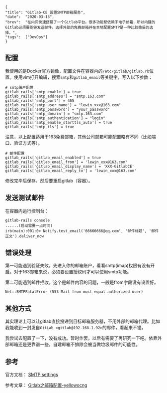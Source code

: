 ```lw-blog-meta
{
"title": "Gitlab-CE 设置SMTP邮箱服务",
"date":  "2020-03-13",
"brev":  "在内网快速搭建了一个Gitlab平台。很多功能都依赖于电子邮箱，所以内建的Gitlab必须要能够发送邮件。选择外部的免费邮箱并在本地配置SMTP是一种比较稳妥的选择。",
"tags":  ["DevOps"]
}
```

## 配置

我使用的是Docker官方镜像，配置文件在容器内的`/etc/gitlab/gitlab.rb`位置。使用vim打开编辑，搜索`smtp`和`gitlab_email`等关键字，写入以下参数：

```text
# smtp账户配置
gitlab_rails['smtp_enable'] = true
gitlab_rails['smtp_address'] = "smtp.163.com"
gitlab_rails['smtp_port'] = 465
gitlab_rails['smtp_user_name'] = "lewin_xxx@163.com"
gitlab_rails['smtp_password'] = "your_password"
gitlab_rails['smtp_domain'] = "smtp.163.com"
gitlab_rails['smtp_authentication'] = "login"
gitlab_rails['smtp_enable_starttls_auto'] = true
gitlab_rails['smtp_tls'] = true
```

注意，以上配置适用于163免费邮箱，其他公司邮箱可能配置略有不同（比如端口、验证方式等）。

```text
# 邮件配置
gitlab_rails['gitlab_email_enabled'] = true
gitlab_rails['gitlab_email_from'] = 'lewin_xxx@163.com'
gitlab_rails['gitlab_email_display_name'] = 'XXX-GitlabCE'
gitlab_rails['gitlab_email_reply_to'] = 'lewin_xxx@163.com'
```

修改完毕后保存。然后要重启gitlab（容器）。

## 发送测试邮件

在容器内运行控制台：

```shell-session
gitlab-rails console
......(启动需要一点时间)
irb(main):001:0> Notify.test_email('66666666@qq.com', '邮件标题', '邮件正文').deliver_now
```

## 错误处理

第一可能遇到验证失败。先进入你的邮箱账户，看看smtp(imap)权限有没有开启。对于163邮箱来说，必须要设置授权码才可以使用smtp功能。

第二可能遇到邮件拒收。这个是邮件内容的问题，一般是from字段没有设置好。

```text
Net::SMTPFatalError (553 Mail from must equal authorized user)
```

## 其他方式

其实理论上可以让gitlab直接投递到目标邮箱服务器，不用外部的邮箱代理。比如我能收到一封发自`GitLab <gitlab@192.168.1.92>`的邮件，看起来不错。

我尝试去配置了一下，没有成功。暂时作罢，以后有需要了再研究一下吧。依靠外部邮箱还是更靠谱一些，自建邮箱不排除会被当做垃圾邮件的可能性。

## 参考

官方文档： [SMTP settings](https://docs.gitlab.com/omnibus/settings/smtp.html)

参考文章： [Gitlab之邮箱配置-yellowocng](https://blog.csdn.net/yelllowcong/article/details/79939589)
